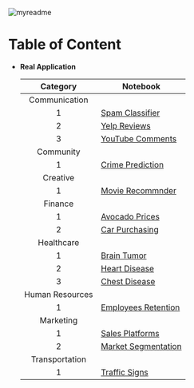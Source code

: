 ![myreadme](https://user-images.githubusercontent.com/70707092/95544092-d0b72880-09bf-11eb-90f7-bdca493307f7.png)

# Table of Content

- **Real Application**

  
  | Category | Notebook |
  |:-:|-|
  |Communication |  |
  | 1 | [Spam Classifier](https://github.com/mareksturek/real-application/blob/main/communication_spam_classifier.ipynb) |
  | 2 | [Yelp Reviews](https://github.com/mareksturek/real-application/blob/main/communication_yelp_reviews.ipynb) |
  | 3 | [YouTube Comments](https://github.com/mareksturek/real-application/blob/main/communication_youtube_comments.ipynb) |
  | Community |  |
  | 1 | [Crime Prediction](https://github.com/mareksturek/real-application/blob/main/community_crime_prediction.ipynb) |
  | Creative |  |
  | 1 | [Movie Recommnder](https://github.com/mareksturek/real-application/blob/main/creative_movie_recommnder.ipynb) |
  | Finance |  |
  | 1 | [Avocado Prices](https://github.com/mareksturek/real-application/blob/main/finance_avocado_prices.ipynb) |
  | 2 | [Car Purchasing](https://github.com/mareksturek/real-application/blob/main/finance_car_purchasing.ipynb) |
  | Healthcare |  |
  | 1 | [Brain Tumor](https://github.com/mareksturek/real-application/blob/main/healthcare_brain_tumor.ipynb) |
  | 2 | [Heart Disease](https://github.com/mareksturek/real-application/blob/main/healthcare_heart_disease.ipynb) |
  | 3 | [Chest Disease](https://github.com/mareksturek/real-application/blob/main/healthcare_chest_disease.ipynb) |
  | Human Resources |  |
  | 1 | [Employees Retention](https://github.com/mareksturek/real-application/blob/main/hr_employees_tumor.ipynb) |
  | Marketing |  |
  | 1 | [Sales Platforms](https://github.com/mareksturek/real-application/blob/main/marketing_sales_platforms.ipynb) |
  | 2 | [Market Segmentation](https://github.com/mareksturek/real-application/blob/main/marketing_market_segmentation.ipynb) |
  | Transportation |  |
  | 1 | [Traffic Signs](https://github.com/mareksturek/real-application/blob/main/transportation_traffic_signs.ipynb) | |

                
         
    
  
         
                
         
    

                
         
         
    

        
         
         
    
